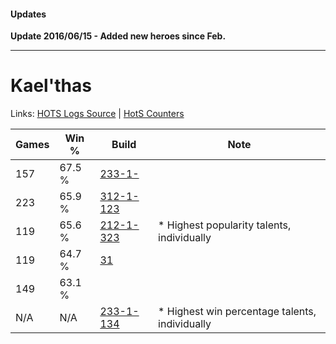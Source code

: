 #### Updates

**Update 2016/06/15 - Added new heroes since Feb.**

***

# Kael'thas

Links: [HOTS Logs Source](https://www.hotslogs.com/Sitewide/HeroDetails?Hero=Kael'thas) | [HotS Counters](http://hotscounters.com/#/hero/Kael'thas)

Games  | Win %  | Build     | Note
-----  | -----  | -----     | ----
157    | 67.5 % | [233-1-](http://www.heroesfire.com/hots/talent-calculator/kaelthas#30h) | 
223    | 65.9 % | [312-1-123](http://www.heroesfire.com/hots/talent-calculator/kaelthas#o3PZ) | 
119    | 65.6 % | [212-1-323](http://www.heroesfire.com/hots/talent-calculator/kaelthas#kFJh) | * Highest popularity talents, individually
119    | 64.7 % | [31](http://www.heroesfire.com/hots/talent-calculator/kaelthas#23) | 
149    | 63.1 % | [](http://www.heroesfire.com/hots/talent-calculator/kaelthas#1) | 
N/A    | N/A    | [233-1-134](http://www.heroesfire.com/hots/talent-calculator/kaelthas#l2X-) | * Highest win percentage talents, individually
